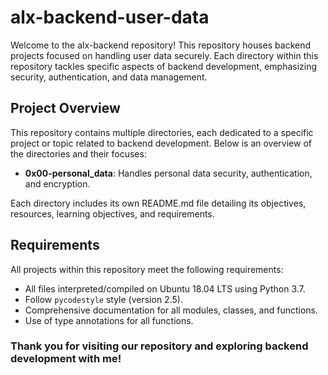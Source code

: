 # alx-backend-user-data

Welcome to the alx-backend repository! This repository houses backend projects focused on handling user data securely. Each directory within this repository tackles specific aspects of backend development, emphasizing security, authentication, and data management.

## Project Overview

This repository contains multiple directories, each dedicated to a specific project or topic related to backend development. Below is an overview of the directories and their focuses:

- **0x00-personal_data**: Handles personal data security, authentication, and encryption.

Each directory includes its own README.md file detailing its objectives, resources, learning objectives, and requirements.

## Requirements

All projects within this repository meet the following requirements:

- All files interpreted/compiled on Ubuntu 18.04 LTS using Python 3.7.
- Follow `pycodestyle` style (version 2.5).
- Comprehensive documentation for all modules, classes, and functions.
- Use of type annotations for all functions.




### Thank you for visiting our repository and exploring backend development with me!

